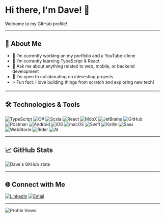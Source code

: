 # Hi there, I'm Dave! 👋

Welcome to my GitHub profile!

---

## 🚀 About Me

- 🔭 I’m currently working on my portfolio and a YouTube-clone
- 🌱 I’m currently learning TypeScript & React
- 💬 Ask me about anything related to web, mobile, or backend development
- 👯 I’m open to collaborating on interesting projects
- ⚡ Fun fact: I love building things from scratch and exploring new tech!

---

## 🛠️ Technologies & Tools

![TypeScript](https://img.shields.io/badge/-TypeScript-333333?style=flat&logo=typescript)
![C#](https://img.shields.io/badge/-C%23-333333?style=flat&logo=c-sharp)
![Scala](https://img.shields.io/badge/-Scala-333333?style=flat&logo=scala)
![React](https://img.shields.io/badge/-React-333333?style=flat&logo=react)
![MobX](https://img.shields.io/badge/-MobX-333333?style=flat&logo=mobx)
![JetBrains](https://img.shields.io/badge/-JetBrains-333333?style=flat&logo=jetbrains)
![GitHub](https://img.shields.io/badge/-GitHub-333333?style=flat&logo=github)
![Postman](https://img.shields.io/badge/-Postman-333333?style=flat&logo=postman)
![Android](https://img.shields.io/badge/-Android-333333?style=flat&logo=android)
![iOS](https://img.shields.io/badge/-iOS-333333?style=flat&logo=apple)
![macOS](https://img.shields.io/badge/-macOS-333333?style=flat&logo=apple)
![Swift](https://img.shields.io/badge/-Swift-333333?style=flat&logo=swift)
![Kotlin](https://img.shields.io/badge/-Kotlin-333333?style=flat&logo=kotlin)
![Sass](https://img.shields.io/badge/-Sass-333333?style=flat&logo=sass)
![WebStorm](https://img.shields.io/badge/-WebStorm-333333?style=flat&logo=webstorm)
![Rider](https://img.shields.io/badge/-Rider-333333?style=flat&logo=rider)
![AI](https://img.shields.io/badge/-AI-333333?style=flat&logo=openai)

---

## 📈 GitHub Stats

![Dave's GitHub stats](https://github-readme-stats.vercel.app/api?username=dlvisser&show_icons=true&theme=default)

---

## 🌐 Connect with Me

[![LinkedIn](https://img.shields.io/badge/-LinkedIn-blue?style=flat&logo=linkedin)](https://www.linkedin.com/in/your-linkedin)
[![Email](https://img.shields.io/badge/-Email-black?style=flat&logo=gmail)](mailto:your.email@example.com)

---

![Profile Views](https://komarev.com/ghpvc/?username=dlvisser)
